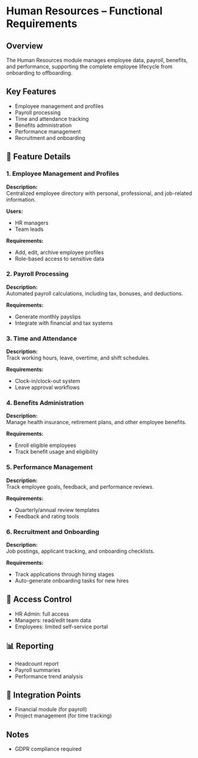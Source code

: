 # Human Resources – Functional Requirements

## Overview
The Human Resources module manages employee data, payroll, benefits, and performance, supporting the complete employee lifecycle from onboarding to offboarding.

## Key Features
- Employee management and profiles
- Payroll processing
- Time and attendance tracking
- Benefits administration
- Performance management
- Recruitment and onboarding

## 📌 Feature Details

### 1. Employee Management and Profiles
**Description:**  
Centralized employee directory with personal, professional, and job-related information.

**Users:**  
- HR managers  
- Team leads

**Requirements:**  
- Add, edit, archive employee profiles  
- Role-based access to sensitive data

### 2. Payroll Processing
**Description:**  
Automated payroll calculations, including tax, bonuses, and deductions.

**Requirements:**  
- Generate monthly payslips  
- Integrate with financial and tax systems

### 3. Time and Attendance
**Description:**  
Track working hours, leave, overtime, and shift schedules.

**Requirements:**  
- Clock-in/clock-out system  
- Leave approval workflows

### 4. Benefits Administration
**Description:**  
Manage health insurance, retirement plans, and other employee benefits.

**Requirements:**  
- Enroll eligible employees  
- Track benefit usage and eligibility

### 5. Performance Management
**Description:**  
Track employee goals, feedback, and performance reviews.

**Requirements:**  
- Quarterly/annual review templates  
- Feedback and rating tools

### 6. Recruitment and Onboarding
**Description:**  
Job postings, applicant tracking, and onboarding checklists.

**Requirements:**  
- Track applications through hiring stages  
- Auto-generate onboarding tasks for new hires

## 🔐 Access Control
- HR Admin: full access  
- Managers: read/edit team data  
- Employees: limited self-service portal

## 📊 Reporting
- Headcount report  
- Payroll summaries  
- Performance trend analysis

## 🔁 Integration Points
- Financial module (for payroll)  
- Project management (for time tracking)

## Notes
- GDPR compliance required

